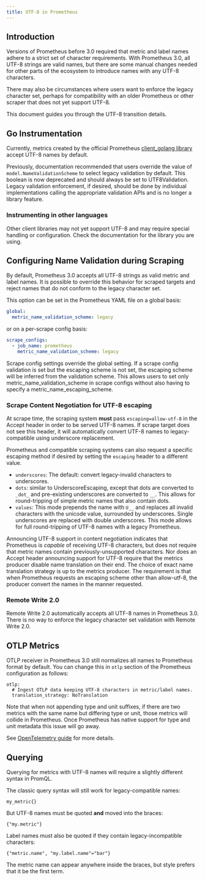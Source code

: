 ```yaml
---
title: UTF-8 in Prometheus
---
```


## Introduction

Versions of Prometheus before 3.0 required that metric and label names adhere to
a strict set of character requirements. With Prometheus 3.0, all UTF-8 strings
are valid names, but there are some manual changes needed for other parts of the
ecosystem to introduce names with any UTF-8 characters.

There may also be circumstances where users want to enforce the legacy character
set, perhaps for compatibility with an older Prometheus or other scraper that
does not yet support UTF-8.

This document guides you through the UTF-8 transition details.

## Go Instrumentation

Currently, metrics created by the official Prometheus [client_golang
library](https://github.com/prometheus/client_golang) accept UTF-8 names by
default.

Previously, documentation recommended that users override the value of
`model.NameValidationScheme` to select legacy validation by default. This
boolean is now deprecated and should always be set to UTF8Validation. Legacy
validation enforcement, if desired, should be done by individual implementations
calling the appropriate validation APIs and is no longer a library feature.

### Instrumenting in other languages

Other client libraries may not yet support UTF-8 and may require special
handling or configuration. Check the documentation for the library you are using.

## Configuring Name Validation during Scraping

By default, Prometheus 3.0 accepts all UTF-8 strings as valid metric and label
names. It is possible to override this behavior for scraped targets and reject
names that do not conform to the legacy character set.

This option can be set in the Prometheus YAML file on a global basis:

```yaml
global:
  metric_name_validation_scheme: legacy
```

or on a per-scrape config basis:

```yaml
scrape_configs:
  - job_name: prometheus
    metric_name_validation_scheme: legacy
```

Scrape config settings override the global setting. If a scrape config
validation is set but the escaping scheme is not set, the escaping scheme will
be inferred from the validation scheme. This allows users to set only
metric_name_validation_scheme in scrape configs without also having to specify a
metric_name_escaping_scheme.

### Scrape Content Negotiation for UTF-8 escaping

At scrape time, the scraping system **must** pass `escaping=allow-utf-8` in the
Accept header in order to be served UTF-8 names. If scrape target does not see
this header, it will automatically convert UTF-8 names to legacy-compatible
using underscore replacement.

Prometheus and compatible scraping systems can also request a specific escaping
method if desired by setting the `escaping` header to a different value.

* `underscores`: The default: convert legacy-invalid characters to underscores.
* `dots`: similar to UnderscoreEscaping, except that dots are converted to
  `_dot_` and pre-existing underscores are converted to `__`. This allows for
  round-tripping of simple metric names that also contain dots.
* `values`: This mode prepends the name with `U__` and replaces all invalid
  characters with the unicode value, surrounded by underscores. Single
  underscores are replaced with double underscores. This mode allows for full
  round-tripping of UTF-8 names with a legacy Prometheus.

Announcing UTF-8 support in content negotiation indicates that Prometheus is
*capable* of receiving UTF-8 characters, but does not require that metric names
contain previously-unsupported characters. Nor does an Accept header announcing
support for UTF-8 require that the metrics producer disable name translation on
their end. The choice of exact name translation strategy is up to the metrics
producer. The requirement is that when Prometheus requests an escaping scheme
other than allow-utf-8, the producer convert the names in the manner requested.

### Remote Write 2.0

Remote Write 2.0 automatically accepts all UTF-8 names in Prometheus 3.0. There
is no way to enforce the legacy character set validation with Remote Write 2.0.

## OTLP Metrics

OTLP receiver in Prometheus 3.0 still normalizes all names to Prometheus format
by default. You can change this in `otlp` section of the Prometheus
configuration as follows:


    otlp:
      # Ingest OTLP data keeping UTF-8 characters in metric/label names.
      translation_strategy: NoTranslation

Note that when not appending type and unit suffixes, if there are two metrics
with the same name but differing type or unit, those metrics will collide in
Prometheus. Once Prometheus has native support for type and unit metadata this
issue will go away.


See [OpenTelemetry guide](/docs/guides/opentelemetry) for more details.


## Querying


Querying for metrics with UTF-8 names will require a slightly different syntax
in PromQL.

The classic query syntax will still work for legacy-compatible names:

`my_metric{}`

But UTF-8 names must be quoted **and** moved into the braces:

`{"my.metric"}`

Label names must also be quoted if they contain legacy-incompatible characters:

`{"metric.name", "my.label.name"="bar"}`

The metric name can appear anywhere inside the braces, but style prefers that it
be the first term.
